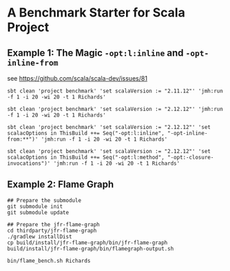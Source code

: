 # A Benchmark Starter for Scala Project

## Example 1: The Magic `-opt:l:inline` and `-opt-inline-from`

see https://github.com/scala/scala-dev/issues/81

```
sbt clean 'project benchmark' 'set scalaVersion := "2.11.12"' 'jmh:run -f 1 -i 20 -wi 20 -t 1 Richards'

sbt clean 'project benchmark' 'set scalaVersion := "2.12.12"' 'jmh:run -f 1 -i 20 -wi 20 -t 1 Richards'

sbt clean 'project benchmark' 'set scalaVersion := "2.12.12"' 'set scalacOptions in ThisBuild ++= Seq("-opt:l:inline", "-opt-inline-from:**")' 'jmh:run -f 1 -i 20 -wi 20 -t 1 Richards'

sbt clean 'project benchmark' 'set scalaVersion := "2.12.12"' 'set scalacOptions in ThisBuild ++= Seq("-opt:l:method", "-opt:-closure-invocations")' 'jmh:run -f 1 -i 20 -wi 20 -t 1 Richards'
```

## Example 2: Flame Graph
```
## Prepare the submodule
git submodule init
git submodule update

## Prepare the jfr-flame-graph
cd thirdparty/jfr-flame-graph
./gradlew installDist
cp build/install/jfr-flame-graph/bin/jfr-flame-graph build/install/jfr-flame-graph/bin/flamegraph-output.sh
```

```
bin/flame_bench.sh Richards
```
